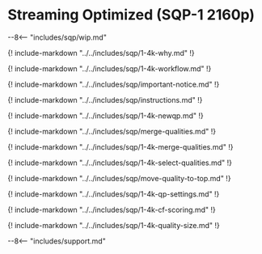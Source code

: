 # Streaming Optimized (SQP-1 2160p)

--8<-- "includes/sqp/wip.md"

{! include-markdown "../../includes/sqp/1-4k-why.md" !}

{! include-markdown "../../includes/sqp/1-4k-workflow.md" !}

{! include-markdown "../../includes/sqp/important-notice.md" !}

{! include-markdown "../../includes/sqp/instructions.md" !}

{! include-markdown "../../includes/sqp/1-4k-newqp.md" !}

{! include-markdown "../../includes/sqp/merge-qualities.md" !}

{! include-markdown "../../includes/sqp/1-4k-merge-qualities.md" !}

{! include-markdown "../../includes/sqp/1-4k-select-qualities.md" !}

{! include-markdown "../../includes/sqp/move-quality-to-top.md" !}

{! include-markdown "../../includes/sqp/1-4k-qp-settings.md" !}

{! include-markdown "../../includes/sqp/1-4k-cf-scoring.md" !}

{! include-markdown "../../includes/sqp/1-4k-quality-size.md" !}

--8<-- "includes/support.md"
